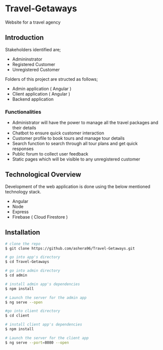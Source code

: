 # Travel-Getaways
Website for a travel agency

## Introduction

Stakeholders identified are;
- Admininstrator
- Registered Customer
- Unregistered Customer

Folders of this project are structed as follows;
- Admin application ( Angular )
- Client application ( Angular )
- Backend application 

### Functionalities

- Administrator will have the power to manage all the travel packages and their details
- Chatbot to ensure quick customer interaction
- Customer profile to book tours and manage tour details
- Search function to search through all tour plans and get quick responses
- Public forum to collect user feedback
- Static pages which will be visible to any unregistered customer

## Technological Overview

Development of the web application is done using the below mentioned technology stack.
- Angular
- Node
- Express
- Firebase ( Cloud Firestore ) 

## Installation

``` bash
# clone the repo
$ git clone https://github.com/ashera96/Travel-Getaways.git

# go into app's directory
$ cd Travel-Getaways

# go into admin directory
$ cd admin

# install admin app's dependencies
$ npm install

# Launch the server for the admin app
$ ng serve --open

#go into client directory
$ cd client

# install client app's dependencies
$ npm install

# Launch the server for the client app
$ ng serve --port=8080 --open
```